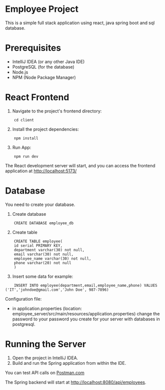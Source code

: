 # Employee Project
This is a simple full stack application using react, java spring boot and sql database.

# Prerequisites
- IntelliJ IDEA (or any other Java IDE)
- PostgreSQL (for the database)
- Node.js
- NPM (Node Package Manager)

# React Frontend

1. Navigate to the project's frontend directory:

```shell
    cd client
```

2. Install the project dependencies:

```shell
    npm install
```

3. Run App:

```shell
    npm run dev
```

The React development server will start, and you can access the frontend application at [http://localhost:5173/](http://localhost:5173/)

# Database
You need to create your database.
1. Create database 
   
```shell
    CREATE DATABASE employee_db
```
2. Create table

```shell
    CREATE TABLE employee(
	id serial PRIMARY KEY,
	department varchar(30) not null,
	email varchar(30) not null,
	employee_name varchar(30) not null,
	phone varchar(20) not null
	)
```
3. Insert some data for example:

```shell
    INSERT INTO employee(department,email,employee_name,phone) VALUES ('IT','johndoe@gmail.com','John Doe', 987-7896)
```
   

Configuration file:
- in application.properties (location: employee_server/src/main/resources/application.properties) change the password to your password you create for your server with databases in postgresql.

# Running the Server
1. Open the project in IntelliJ IDEA.
2. Build and run the Spring application from within the IDE.

You can test API calls on [Postman.com](https://www.postman.com/)

The Spring backend will start at [http://localhost:8080/api/employees](http://localhost:8080/api/employees).
